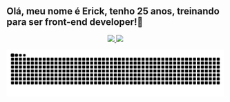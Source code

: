 ## Olá, meu nome é Erick, tenho 25 anos, treinando para ser front-end developer!🚀
<div align="center">
  <a href="https://github.com/erickwilson">
  <img height="180em" src="https://github-readme-stats.vercel.app/api?username=erickwilson&show_icons=true&theme=dark&include_all_commits=true&count_private=true"/>
  <img height="180em" src="https://github-readme-stats.vercel.app/api/top-langs/?username=erickwilson&layout=compact&langs_count=7&theme=dark"/>

  ![Snake animation](https://github.com/erickwilson/erickwilson/blob/output/github-contribution-grid-snake.svg)
</div>
